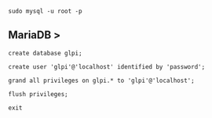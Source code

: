 ```
sudo mysql -u root -p
```

## MariaDB >

```
create database glpi;
```
```
create user 'glpi'@'localhost' identified by 'password';
```
```
grand all privileges on glpi.* to 'glpi'@'localhost';
```
```
flush privileges;
```
```
exit
```

